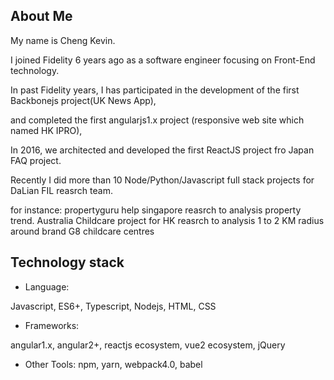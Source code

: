 ## About Me
My name is Cheng Kevin. 

I joined Fidelity 6 years ago as a software engineer focusing on Front-End technology.

In past Fidelity years, I has participated in the development of the first Backbonejs project(UK News App),

and completed the first angularjs1.x project (responsive web site which named HK IPRO),

In 2016, we architected and developed the first ReactJS project fro Japan FAQ project.

Recently I did more than 10 Node/Python/Javascript full stack projects for DaLian FIL reasrch team.

for instance: 
propertyguru help singapore reasrch to analysis property trend. 
Australia Childcare project for HK reasrch to analysis 1 to 2 KM radius around brand G8 childcare centres


## Technology stack

- Language:

Javascript, ES6+, Typescript, Nodejs, HTML, CSS

- Frameworks:

angular1.x, angular2+, reactjs ecosystem, vue2 ecosystem, jQuery

- Other Tools:
npm, yarn, webpack4.0, babel